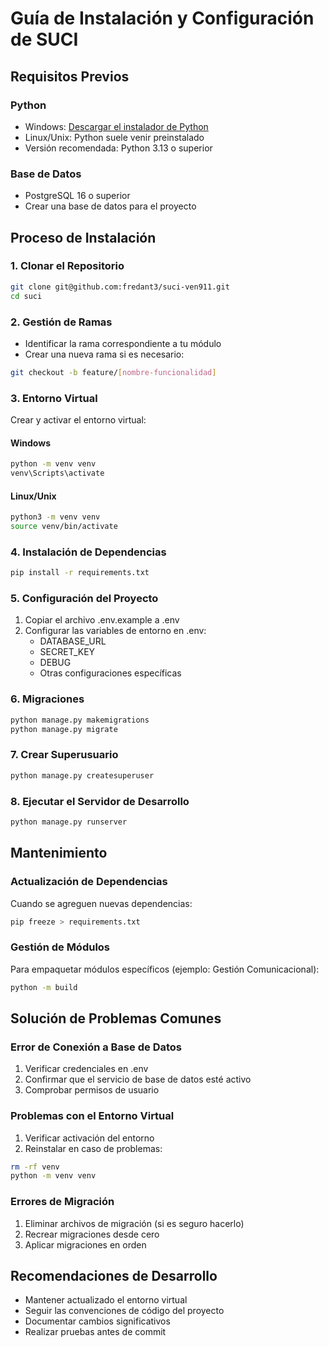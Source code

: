 # Guía de Instalación y Configuración de SUCI

## Requisitos Previos
### Python
- Windows: [Descargar el instalador de Python](https://www.python.org/downloads/)
- Linux/Unix: Python suele venir preinstalado
- Versión recomendada: Python 3.13 o superior

### Base de Datos
- PostgreSQL 16 o superior
- Crear una base de datos para el proyecto

## Proceso de Instalación

### 1. Clonar el Repositorio
```bash
git clone git@github.com:fredant3/suci-ven911.git
cd suci
```

### 2. Gestión de Ramas
- Identificar la rama correspondiente a tu módulo
- Crear una nueva rama si es necesario:
```bash
git checkout -b feature/[nombre-funcionalidad]
```

### 3. Entorno Virtual
Crear y activar el entorno virtual:

#### Windows
```bash
python -m venv venv
venv\Scripts\activate
```

#### Linux/Unix
```bash
python3 -m venv venv
source venv/bin/activate
```

### 4. Instalación de Dependencias
```bash
pip install -r requirements.txt
```

### 5. Configuración del Proyecto
1. Copiar el archivo .env.example a .env
2. Configurar las variables de entorno en .env:
   - DATABASE_URL
   - SECRET_KEY
   - DEBUG
   - Otras configuraciones específicas

### 6. Migraciones
```bash
python manage.py makemigrations
python manage.py migrate
```

### 7. Crear Superusuario
```bash
python manage.py createsuperuser
```

### 8. Ejecutar el Servidor de Desarrollo
```bash
python manage.py runserver
```

## Mantenimiento

### Actualización de Dependencias
Cuando se agreguen nuevas dependencias:
```bash
pip freeze > requirements.txt
```

### Gestión de Módulos
Para empaquetar módulos específicos (ejemplo: Gestión Comunicacional):
```bash
python -m build
```

## Solución de Problemas Comunes

### Error de Conexión a Base de Datos
1. Verificar credenciales en .env
2. Confirmar que el servicio de base de datos esté activo
3. Comprobar permisos de usuario

### Problemas con el Entorno Virtual
1. Verificar activación del entorno
2. Reinstalar en caso de problemas:
```bash
rm -rf venv
python -m venv venv
```

### Errores de Migración
1. Eliminar archivos de migración (si es seguro hacerlo)
2. Recrear migraciones desde cero
3. Aplicar migraciones en orden

## Recomendaciones de Desarrollo
- Mantener actualizado el entorno virtual
- Seguir las convenciones de código del proyecto
- Documentar cambios significativos
- Realizar pruebas antes de commit